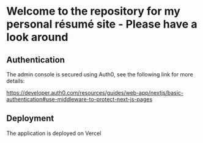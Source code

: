 # Welcome to the repository for my personal résumé site - Please have a look around

## Authentication

The admin console is secured using Auth0, see the following link for more details:

https://developer.auth0.com/resources/guides/web-app/nextjs/basic-authentication#use-middleware-to-protect-next-js-pages

## Deployment

The application is deployed on Vercel
